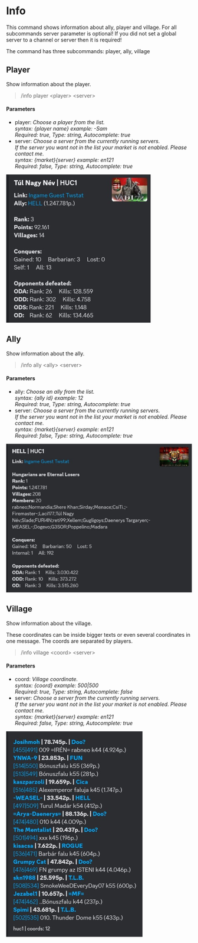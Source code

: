 # Info

This command shows information about ally, player and village.
For all subcommands server parameter is optional! If you did not set a global server to a channel or server then it is required!

The command has three subcommands: player, ally, village

## Player

Show information about the player.

>/info player \<player> \<server>

#### Parameters

- player: *Choose a player from the list.<br>syntax: {player name} example: -Sam<br>Required: true, Type: string, Autocomplete: true*
- server: *Choose a server from the currently running servers.<br>If the server you want not in the list your market is not enabled. Please contact me.  <br>syntax: {market}{server} example: en121<br>Required: false, Type: string, Autocomplete: true*

![info_player](images/info/player.jpg "info_player")

## Ally

Show information about the ally.

>/info ally \<ally> \<server>

#### Parameters

- ally: *Choose an ally from the list.<br>syntax: {ally id} example: 12<br>Required: true, Type: string, Autocomplete: true*
- server: *Choose a server from the currently running servers.<br>If the server you want not in the list your market is not enabled. Please contact me.  <br>syntax: {market}{server} example: en121<br>Required: false, Type: string, Autocomplete: true*

![info_ally](images/info/ally.jpg "info_ally")

## Village

Show information about the village.

These coordinates can be inside bigger texts or even several coordinates in one message. The coords are separated by players.

>/info village \<coord> \<server>

#### Parameters

- coord: *Village coordinate.<br>syntax: {coord} example: 500|500<br>Required: true, Type: string, Autocomplete: false*
- server: *Choose a server from the currently running servers.<br>If the server you want not in the list your market is not enabled. Please contact me.  <br>syntax: {market}{server} example: en121<br>Required: false, Type: string, Autocomplete: true*

![info_village](images/info/coord.jpg "info_village")